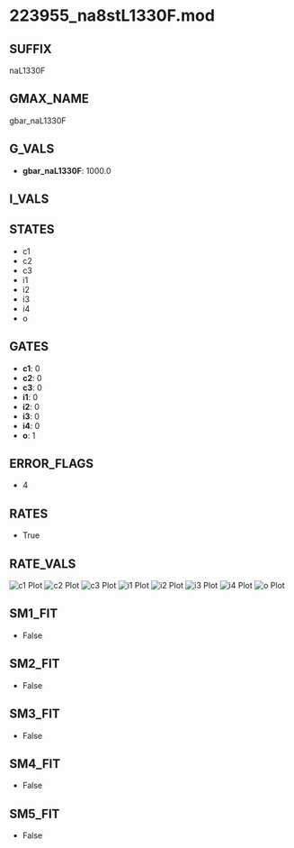 # 223955_na8stL1330F.mod

## SUFFIX

naL1330F

## GMAX_NAME

gbar_naL1330F

## G_VALS

- **gbar_naL1330F**: 1000.0

## I_VALS


## STATES

- c1
- c2
- c3
- i1
- i2
- i3
- i4
- o

## GATES

- **c1**: 0
- **c2**: 0
- **c3**: 0
- **i1**: 0
- **i2**: 0
- **i3**: 0
- **i4**: 0
- **o**: 1

## ERROR_FLAGS

- 4

## RATES

- True

## RATE_VALS

![c1 Plot](/Users/pbozelos/Dropbox/icg-Chai-Panos/supermodels/output_markdown_files/Na/223955_na8stL1330F.mod/images/c1.png)
![c2 Plot](/Users/pbozelos/Dropbox/icg-Chai-Panos/supermodels/output_markdown_files/Na/223955_na8stL1330F.mod/images/c2.png)
![c3 Plot](/Users/pbozelos/Dropbox/icg-Chai-Panos/supermodels/output_markdown_files/Na/223955_na8stL1330F.mod/images/c3.png)
![i1 Plot](/Users/pbozelos/Dropbox/icg-Chai-Panos/supermodels/output_markdown_files/Na/223955_na8stL1330F.mod/images/i1.png)
![i2 Plot](/Users/pbozelos/Dropbox/icg-Chai-Panos/supermodels/output_markdown_files/Na/223955_na8stL1330F.mod/images/i2.png)
![i3 Plot](/Users/pbozelos/Dropbox/icg-Chai-Panos/supermodels/output_markdown_files/Na/223955_na8stL1330F.mod/images/i3.png)
![i4 Plot](/Users/pbozelos/Dropbox/icg-Chai-Panos/supermodels/output_markdown_files/Na/223955_na8stL1330F.mod/images/i4.png)
![o Plot](/Users/pbozelos/Dropbox/icg-Chai-Panos/supermodels/output_markdown_files/Na/223955_na8stL1330F.mod/images/o.png)

## SM1_FIT

- False

## SM2_FIT

- False

## SM3_FIT

- False

## SM4_FIT

- False

## SM5_FIT

- False

